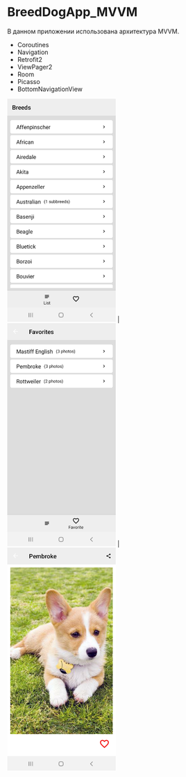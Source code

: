 # BreedDogApp_MVVM

В данном приложении использована архитектура MVVM.

- Coroutines
- Navigation
- Retrofit2
- ViewPager2
- Room
- Picasso
- BottomNavigationView

<img src="Screenshot_20201019-035259_BreedsDogApp.jpg" width="250"> | <img src="Screenshot_20201019-035304_BreedsDogApp.jpg" width="250"> | <img src="Screenshot_20201019-035310_BreedsDogApp.jpg" width="250">
